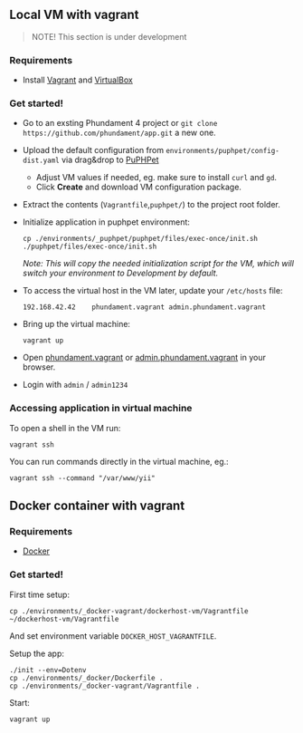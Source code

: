 Local VM with vagrant
---------------------

> NOTE! This section is under development

### Requirements

- Install [Vagrant](https://www.vagrantup.com) and [VirtualBox](https://www.virtualbox.org)

### Get started! 

- Go to an exsting Phundament 4 project or `git clone https://github.com/phundament/app.git` a new one.
- Upload the default configuration from `environments/puphpet/config-dist.yaml` via drag&drop to [PuPHPet](https://puphpet.com/)
  - Adjust VM values if needed, eg. make sure to install `curl` and `gd`.
  - Click **Create** and download VM configuration package.
- Extract the contents (`Vagrantfile`,`puphpet/`) to the project root folder.
- Initialize application in puphpet environment:

    ```
    cp ./environments/_puphpet/puphpet/files/exec-once/init.sh ./puphpet/files/exec-once/init.sh
    ```

    *Note: This will copy the needed initialization script for the VM, which will switch your environment to _Development_ by default.*
- To access the virtual host in the VM later, update your `/etc/hosts` file:

    ```
    192.168.42.42    phundament.vagrant admin.phundament.vagrant
    ```
- Bring up the virtual machine:

    ```
    vagrant up
    ```
- Open [phundament.vagrant](http://phundament.vagrant) or [admin.phundament.vagrant](http://admin.phundament.vagrant) in your browser.
- Login with `admin` / `admin1234`


### Accessing application in virtual machine

To open a shell in the VM run:

```
vagrant ssh
```

You can run commands directly in the virtual machine, eg.:

```
vagrant ssh --command "/var/www/yii"
```


Docker container with vagrant
-----------------------------

### Requirements

- [Docker](https://www.docker.com)

### Get started!

First time setup:

    cp ./environments/_docker-vagrant/dockerhost-vm/Vagrantfile ~/dockerhost-vm/Vagrantfile

And set environment variable `DOCKER_HOST_VAGRANTFILE`.

Setup the app:

    ./init --env=Dotenv
    cp ./environments/_docker/Dockerfile .
    cp ./environments/_docker-vagrant/Vagrantfile .

Start:

    vagrant up
